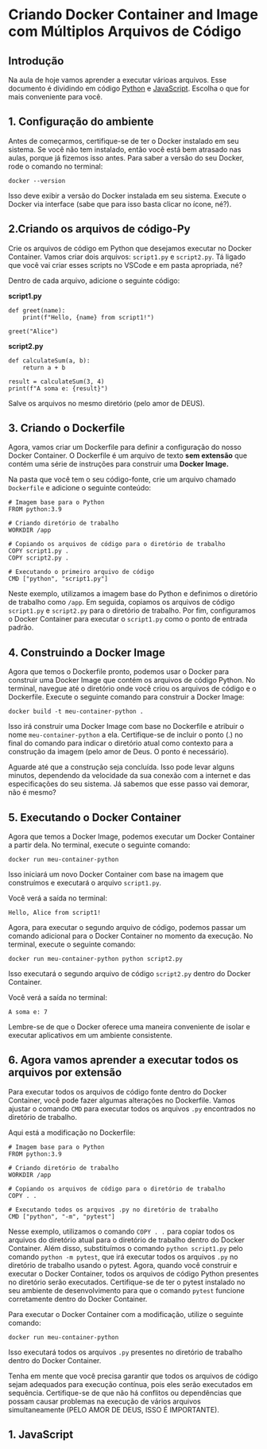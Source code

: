 # Criando Docker Container and Image com Múltiplos Arquivos de Código


## Introdução

Na aula de hoje vamos aprender  a executar várioas arquivos. Esse documento é dividindo em código [Python](#2criando-os-arquivos-de-código-py) e [JavaScript](#1-javascript). Escolha o que for mais conveniente para você. 
## 1. Configuração do ambiente


Antes de começarmos, certifique-se de ter o Docker instalado em seu sistema. Se você não tem instalado, então você está bem atrasado nas aulas, porque já fizemos isso antes.   Para saber a versão do seu Docker, rode o comando no terminal: 

    docker --version
Isso deve exibir a versão do Docker instalada em seu sistema. Execute o Docker via interface (sabe que para isso basta clicar no ícone, né?). 

## 2.Criando os arquivos de código-Py

Crie os arquivos de código em Python que desejamos executar no Docker Container.  Vamos criar dois arquivos: `script1.py` e `script2.py`. Tá ligado que você vai criar esses scripts no VSCode e em pasta apropriada, né? 

Dentro de cada arquivo, adicione o seguinte código:

**script1.py**

    def greet(name):
        print(f"Hello, {name} from script1!")
    
    greet("Alice")
**script2.py**

    def calculateSum(a, b):
        return a + b
    
    result = calculateSum(3, 4)
    print(f"A soma e: {result}")
Salve os arquivos no mesmo diretório (pelo amor de DEUS).

## 3. Criando o Dockerfile

Agora, vamos criar um Dockerfile para definir a configuração do nosso Docker Container. O Dockerfile é um arquivo de texto **sem extensão** que contém uma série de instruções para construir uma **Docker Image.**

Na pasta que você tem o seu código-fonte, crie um arquivo chamado `Dockerfile` e adicione o seguinte conteúdo:

    # Imagem base para o Python
    FROM python:3.9
    
    # Criando diretório de trabalho
    WORKDIR /app
    
    # Copiando os arquivos de código para o diretório de trabalho
    COPY script1.py .
    COPY script2.py .
    
    # Executando o primeiro arquivo de código
    CMD ["python", "script1.py"]
    
Neste exemplo, utilizamos a imagem base do Python e definimos o diretório de trabalho como `/app`. Em seguida, copiamos os arquivos de código `script1.py` e `script2.py` para o diretório de trabalho. Por fim, configuramos o Docker Container para executar o `script1.py` como o ponto de entrada padrão.

## 4. Construindo a Docker Image

Agora que temos o Dockerfile pronto, podemos usar o Docker para construir uma Docker Image que contém os arquivos de código Python. No terminal, navegue até o diretório onde você criou os arquivos de código e o Dockerfile. Execute o seguinte comando para construir a Docker Image:

    docker build -t meu-container-python .
Isso irá construir uma Docker Image com base no Dockerfile e atribuir o nome `meu-container-python` a ela. Certifique-se de incluir o ponto (.) no final do comando para indicar o diretório atual como contexto para a construção da imagem (pelo amor de Deus. O ponto é necessário).

Aguarde até que a construção seja concluída. Isso pode levar alguns minutos, dependendo da velocidade da sua conexão com a internet e das especificações do seu sistema. Já sabemos que esse passo vai demorar, não é mesmo?

## 5. Executando o Docker Container

Agora que temos a Docker Image, podemos executar um Docker Container a partir dela. No terminal, execute o seguinte comando:

    docker run meu-container-python
    
Isso iniciará um novo Docker Container com base na imagem que construímos e executará o arquivo `script1.py`.

Você verá a saída no terminal:

    Hello, Alice from script1!


Agora, para executar o segundo arquivo de código, podemos passar um comando adicional para o Docker Container no momento da execução. No terminal, execute o seguinte comando:

    docker run meu-container-python python script2.py
Isso executará o segundo arquivo de código `script2.py` dentro do Docker Container.

Você verá a saída no terminal:

    A soma e: 7
    
Lembre-se de que o Docker oferece uma maneira conveniente de isolar e executar aplicativos em um ambiente consistente.

## 6. Agora vamos aprender a executar todos os arquivos por extensão

Para executar todos os arquivos de código fonte dentro do Docker Container, você pode fazer algumas alterações no Dockerfile. Vamos ajustar o comando `CMD` para executar todos os arquivos `.py` encontrados no diretório de trabalho.

Aqui está a modificação no Dockerfile:

    # Imagem base para o Python
    FROM python:3.9
    
    # Criando diretório de trabalho
    WORKDIR /app
    
    # Copiando os arquivos de código para o diretório de trabalho
    COPY . .
    
    # Executando todos os arquivos .py no diretório de trabalho
    CMD ["python", "-m", "pytest"]
Nesse exemplo, utilizamos o comando `COPY . .` para copiar todos os arquivos do diretório atual para o diretório de trabalho dentro do Docker Container. Além disso, substituímos o comando `python script1.py` pelo comando `python -m pytest`, que irá executar todos os arquivos `.py` no diretório de trabalho usando o pytest. Agora, quando você construir e executar o Docker Container, todos os arquivos de código Python presentes no diretório serão executados. Certifique-se de ter o pytest instalado no seu ambiente de desenvolvimento para que o comando `pytest` funcione corretamente dentro do Docker Container.

Para executar o Docker Container com a modificação, utilize o seguinte comando:

    docker run meu-container-python
Isso executará todos os arquivos `.py` presentes no diretório de trabalho dentro do Docker Container.

Tenha em mente que você precisa garantir que todos os arquivos de código sejam adequados para execução contínua, pois eles serão executados em sequência. Certifique-se de que não há conflitos ou dependências que possam causar problemas na execução de vários arquivos simultaneamente (PELO AMOR DE DEUS, ISSO É IMPORTANTE).

## 1. JavaScript
